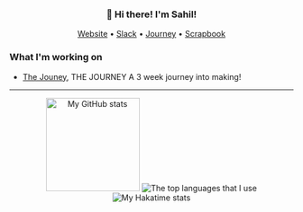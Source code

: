 <h3 align="center">👋 Hi there! I'm Sahil!</h3>
<p align="center">
  <a href="https://sahilchess.github.io/Sahils-Website">Website</a> •
  <a href="https://hackclub.slack.com/team/U05D9BJD4UC">Slack</a> •
  <a href="https://journey.hackclub.com/projects/41">Journey</a> •
  <a href="https://scrapbook.hackclub.com/Sahil">Scrapbook</a>
</p>

### What I'm working on
- [The Jouney](https://journey.hackclub.com/projects/41), THE JOURNEY A 3 week journey into making!

---

<div align="center">
  <img src="https://github-readme-stats.vercel.app/api?username=sahilchess&show_icons=true&theme=radical&layout=compact" height="166px" alt="My GitHub stats"/>
  <img src="https://github-readme-stats.vercel.app/api/top-langs/?username=sahilchess&theme=radical&layout=compact&hide=vue,css,html,ejs" alt="The top languages that I use"/>
</div>
<div align="center">
  <img src="https://github-readme-stats.hackclub.dev/api/wakatime?username=814&api_domain=hackatime.hackclub.com&theme=cobalt&custom_title=Hackatime+Stats&layout=compact&cache_seconds=0&langs_count=8" alt="My Hakatime stats"/>

</div>
